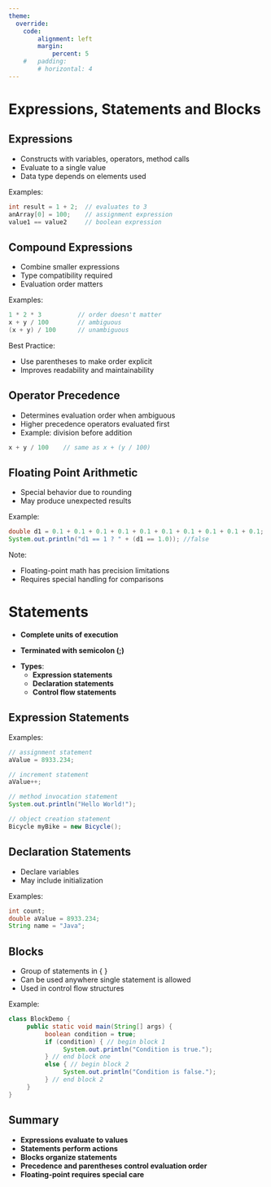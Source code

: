 ```yaml
---
theme:
  override:
    code:
        alignment: left
        margin:
            percent: 5
    #   padding:
        # horizontal: 4
---
```



# Expressions, Statements and Blocks

## Expressions
- Constructs with variables, operators, method calls
- Evaluate to a single value
- Data type depends on elements used

Examples:
```java
int result = 1 + 2;  // evaluates to 3
anArray[0] = 100;    // assignment expression
value1 == value2     // boolean expression
```

<!-- end_slide -->

## Compound Expressions
- Combine smaller expressions
- Type compatibility required
- Evaluation order matters

Examples:
```java
1 * 2 * 3          // order doesn't matter
x + y / 100        // ambiguous
(x + y) / 100      // unambiguous
```

Best Practice:
- Use parentheses to make order explicit
- Improves readability and maintainability

<!-- end_slide -->

## Operator Precedence
- Determines evaluation order when ambiguous
- Higher precedence operators evaluated first
- Example: division before addition

```java
x + y / 100    // same as x + (y / 100)
```

<!-- end_slide -->

## Floating Point Arithmetic
- Special behavior due to rounding
- May produce unexpected results

Example:
```java
double d1 = 0.1 + 0.1 + 0.1 + 0.1 + 0.1 + 0.1 + 0.1 + 0.1 + 0.1 + 0.1;
System.out.println("d1 == 1 ? " + (d1 == 1.0)); //false
```


Note:
- Floating-point math has precision limitations
- Requires special handling for comparisons

<!-- end_slide -->

Statements
===
<!-- pause -->
- **Complete units of execution**
<!-- pause -->
- **Terminated with semicolon (;)**
<!-- pause -->
- **Types**:
  - **Expression statements**
  - **Declaration statements**
  - **Control flow statements**


<!-- column_layout: [1, 1] -->
<!-- column: 0 -->
<!-- pause -->
## Expression Statements
Examples:
```java
// assignment statement
aValue = 8933.234;

// increment statement
aValue++;

// method invocation statement
System.out.println("Hello World!");

// object creation statement
Bicycle myBike = new Bicycle();
```

<!-- column: 1 -->
<!-- pause -->
## Declaration Statements
- Declare variables
- May include initialization

<!-- pause -->
Examples:
```java
int count;
double aValue = 8933.234;
String name = "Java";
```
<!-- reset_layout -->
<!-- end_slide -->

## Blocks
- Group of statements in { }
- Can be used anywhere single statement is allowed
- Used in control flow structures

Example:
```java
class BlockDemo {
     public static void main(String[] args) {
          boolean condition = true;
          if (condition) { // begin block 1
               System.out.println("Condition is true.");
          } // end block one
          else { // begin block 2
               System.out.println("Condition is false.");
          } // end block 2
     }
}
```

<!-- end_slide -->

## Summary
- **Expressions evaluate to values**
- **Statements perform actions**
- **Blocks organize statements**
- **Precedence and parentheses control evaluation order**
- **Floating-point requires special care**

